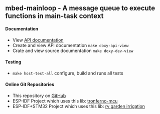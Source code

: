 ##  mbed-mainloop  - A message queue to execute functions in main-task context


#### Documentation
   *  View [API documentation](https://zwiebert.github.io/main-loop/api) 
   *  Create and view API documentation `make doxy-api-view`
   *  Crate and view source documentation `make doxy-dev-view`

#### Testing  
   *  `make host-test-all`  configure, build and runs all tests

#### Online Git Repositories
   * This repository on [GitHub](https://github.com/zwiebert/main-loop.git)
   * ESP-IDF Project which uses this lib: [tronferno-mcu](https://github.com/zwiebert/tronferno-mcu.git)
   * ESP-IDF+STM32 Project which uses this lib: [rv garden irrigation](https://github.com/zwiebert/irrigation_control.git)


